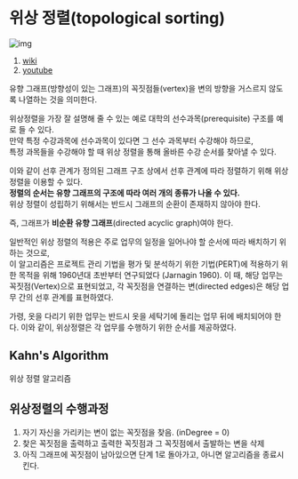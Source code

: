 # 위상 정렬(topological sorting)

![img](https://wikidocs.net/images/page/106237/graphlib_1.png)  

1. [wiki](https://ko.wikipedia.org/wiki/%EC%9C%84%EC%83%81%EC%A0%95%EB%A0%AC)
2. [youtube](https://www.youtube.com/watch?v=xeSz3pROPS8&t=507s)


유향 그래프(방향성이 있는 그래프)의 꼭짓점들(vertex)을 변의 방향을 거스르지 않도록 나열하는 것을 의미한다.   

위상정렬을 가장 잘 설명해 줄 수 있는 예로 대학의 선수과목(prerequisite) 구조를 예로 들 수 있다.   
만약 특정 수강과목에 선수과목이 있다면 그 선수 과목부터 수강해야 하므로,   
특정 과목들을 수강해야 할 때 위상 정렬을 통해 올바른 수강 순서를 찾아낼 수 있다.  

이와 같이 선후 관계가 정의된 그래프 구조 상에서 선후 관계에 따라 정렬하기 위해 위상 정렬을 이용할 수 있다.   
**정렬의 순서는 유향 그래프의 구조에 따라 여러 개의 종류가 나올 수 있다.**  
위상 정렬이 성립하기 위해서는 반드시 그래프의 순환이 존재하지 않아야 한다. 

즉, 그래프가 **비순환 유향 그래프**(directed acyclic graph)여야 한다.  

일반적인 위상 정렬의 적용은 주로 업무의 일정을 일어나야 할 순서에 따라 배치하기 위하는 것으로,   
이 알고리즘은 프로젝트 관리 기법을 평가 및 분석하기 위한 기법(PERT)에 적용하기 위한 목적을 위해 1960년대 초반부터 연구되었다 (Jarnagin 1960). 
이 때, 해당 업무는 꼭짓점(Vertex)으로 표현되었고, 각 꼭짓점을 연결하는 변(directed edges)은 해당 업무 간의 선후 관계를 표현하였다. 

가령, 옷을 다리기 위한 업무는 반드시 옷을 세탁기에 돌리는 업무 뒤에 배치되어야 한다. 
이와 같이, 위상정렬은 각 업무를 수행하기 위한 순서를 제공하였다.

## Kahn's Algorithm
위상 정렬 알고리즘

## 위상정렬의 수행과정
1. 자기 자신을 가리키는 변이 없는 꼭짓점을 찾음. (inDegree = 0)
2. 찾은 꼭짓점을 출력하고 출력한 꼭짓점과 그 꼭짓점에서 출발하는 변을 삭제 
3. 아직 그래프에 꼭짓점이 남아있으면 단계 1로 돌아가고, 아니면 알고리즘을 종료시킨다.


